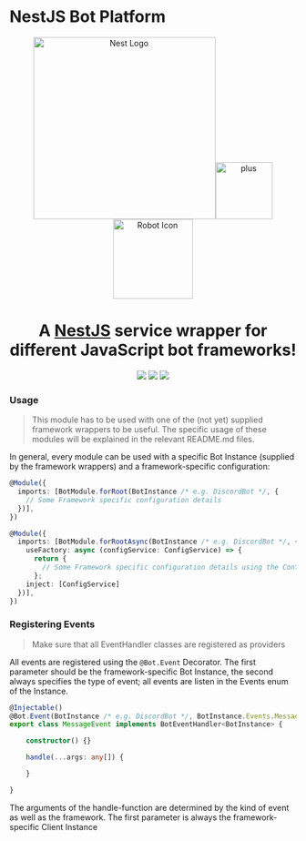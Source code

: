 # NestJS Bot Platform

<p align="center">
  <a href="http://nestjs.com/" target="blank"><img src="https://nestjs.com/img/logo_text.svg" width="320" alt="Nest Logo" /></a><img src="https://cdn.pixabay.com/photo/2016/12/21/17/11/signe-1923369_960_720.png" alt="plus" width="100"><img src="https://upload.wikimedia.org/wikipedia/commons/d/d8/Big-bot-icon.svg" width ="140" alt="Robot Icon"/>
</p>

<h1 align="center">A <a href="http://nestjs.com" target="blank">NestJS</a> service wrapper for different JavaScript bot frameworks!
  </h1>
  <p align="center">
  <a href="http://opensource.org/licenses/MIT"><img src="https://img.shields.io/badge/license-MIT-brightgreen.svg"/></a>
  <a href="https://dependabot.com"><img src="https://api.dependabot.com/badges/status?host=github&repo=nest-bots/bot-platform"/></a>
  <a href="https://snyk.io/test/github/nest-bots/bot-platform?targetFile=package.json"><img src="https://snyk.io/test/github/nest-bots/bot-platform/badge.svg?targetFile=package.json"/></a>
</p>
<p align="center">
</p>

### Usage

> This module has to be used with one of the (not yet) supplied framework wrappers to be useful. The specific usage of these modules will be explained in the relevant README.md files. 

In general, every module can be used with a specific Bot Instance (supplied by the framework wrappers) and a framework-specific configuration:

```typescript
@Module({
  imports: [BotModule.forRoot(BotInstance /* e.g. DiscordBot */, {
    // Some Framework specific configuration details
  })],
})
```

```typescript
@Module({
  imports: [BotModule.forRootAsync(BotInstance /* e.g. DiscordBot */, {
    useFactory: async (configService: ConfigService) => {
      return { 
        // Some Framework specific configuration details using the ConfigService
      };
    inject: [ConfigService]
  })],
})
```

### Registering Events

> Make sure that all EventHandler classes are registered as providers

All events are registered using the `@Bot.Event` Decorator. The first parameter should be the framework-specific Bot Instance, the second always specifies the type of event; all events are listen in the Events enum of the Instance.

```typescript
@Injectable()
@Bot.Event(BotInstance /* e.g. DiscordBot */, BotInstance.Events.Message)
export class MessageEvent implements BotEventHandler<BotInstance> {

    constructor() {}

    handle(...args: any[]) {

    }

}
```

The arguments of the handle-function are determined by the kind of event as well as the framework. The first parameter is always the framework-specific Client Instance
